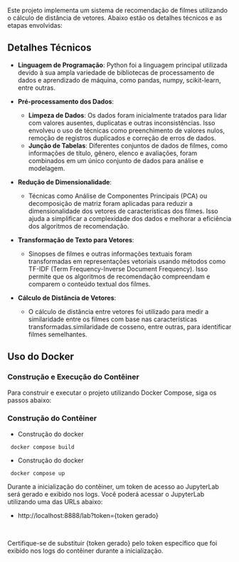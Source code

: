 Este projeto implementa um sistema de recomendação de filmes utilizando o cálculo de distância de vetores. Abaixo estão os detalhes técnicos e as etapas envolvidas:

## Detalhes Técnicos

- **Linguagem de Programação**: Python foi a linguagem principal utilizada devido à sua ampla variedade de bibliotecas de processamento de dados e aprendizado de máquina, como pandas, numpy, scikit-learn, entre outras.

- **Pré-processamento dos Dados**: 
  - **Limpeza de Dados**: Os dados foram inicialmente tratados para lidar com valores ausentes, duplicatas e outras inconsistências. Isso envolveu o uso de técnicas como preenchimento de valores nulos, remoção de registros duplicados e correção de erros de dados.
  - **Junção de Tabelas**: Diferentes conjuntos de dados de filmes, como informações de título, gênero, elenco e avaliações, foram combinados em um único conjunto de dados para análise e modelagem.

- **Redução de Dimensionalidade**: 
  - Técnicas como Análise de Componentes Principais (PCA) ou decomposição de matriz foram aplicadas para reduzir a dimensionalidade dos vetores de características dos filmes. Isso ajuda a simplificar a complexidade dos dados e melhorar a eficiência dos algoritmos de recomendação.

- **Transformação de Texto para Vetores**: 
  - Sinopses de filmes e outras informações textuais foram transformadas em representações vetoriais usando métodos como TF-IDF (Term Frequency-Inverse Document Frequency). Isso permite que os algoritmos de recomendação compreendam e comparem o conteúdo textual dos filmes.

- **Cálculo de Distância de Vetores**: 
  - O cálculo de distância entre vetores foi utilizado para medir a similaridade entre os filmes com base nas características transformadas.similaridade de cosseno, entre outras, para identificar filmes semelhantes.
    
## Uso do Docker

### Construção e Execução do Contêiner

Para construir e executar o projeto utilizando Docker Compose, siga os passos abaixo:

### Construção do Contêiner

- Construção do docker
```
 docker compose build
```

- Construção do docker
```
 docker compose up 
```

Durante a inicialização do contêiner, um token de acesso ao JupyterLab será gerado e exibido nos logs. Você poderá acessar o JupyterLab utilizando uma das URLs abaixo:

 - http://localhost:8888/lab?token={token gerado}

<br>

Certifique-se de substituir {token gerado} pelo token específico que foi exibido nos logs do contêiner durante a inicialização.
